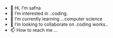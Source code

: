- 👋 Hi, I’m safna
- 👀 I’m interested in ..coding.
- 🌱 I’m currently learning ...computer science
- 💞️ I’m looking to collaborate on .coding works..
- 📫 How to reach me ...

<!---
02072001/02072001 is a ✨ special ✨ repository because its `README.md` (this file) appears on your GitHub profile.
You can click the Preview link to take a look at your changes.
--->
